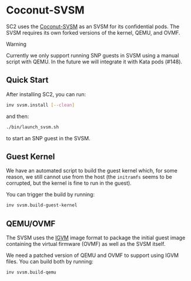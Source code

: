 # Coconut-SVSM

SC2 uses the [Coconut-SVSM](https://github.com/coconut-svsm/svsm) as an SVSM for
its confidential pods. The SVSM requires its own forked versions of the kernel,
QEMU, and OVMF.

> [!WARNING]
> Currently we only support running SNP guests in SVSM using a manual script
> with QEMU. In the future we will integrate it with Kata pods (#148).

## Quick Start

After installing SC2, you can run:

```bash
inv svsm.install [--clean]
```

and then:

```bash
./bin/launch_svsm.sh
```

to start an SNP guest in the SVSM.

## Guest Kernel

We have an automated script to build the guest kernel which, for some reason,
we still cannot use from the host (the `initramfs` seems to be corrupted, but
the kernel is fine to run in the guest).

You can trigger the build by running:

```bash
inv svsm.build-guest-kernel
```

## QEMU/OVMF

The SVSM uses the [IGVM](https://github.com/microsoft/igvm) image format to
package the initial guest image containing the virtual firmware (OVMF) as well
as the SVSM itself.

We need a patched version of QEMU and OVMF to support using IGVM files. You
can build both by running:

```bash
inv svsm.build-qemu
```
